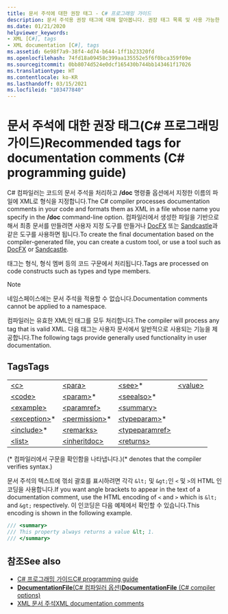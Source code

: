 ```yaml
---
title: 문서 주석에 대한 권장 태그 - C# 프로그래밍 가이드
description: 문서 주석용 권장 태그에 대해 알아봅니다. 권장 태그 목록 및 사용 가능한 추가 리소스를 확인합니다.
ms.date: 01/21/2020
helpviewer_keywords:
- XML [C#], tags
- XML documentation [C#], tags
ms.assetid: 6e98f7a9-38f4-4d74-b644-1ff1b23320fd
ms.openlocfilehash: 74fd18a09458c399aa135552e5f6f0bca359f09e
ms.sourcegitcommit: 0bb8074d524e0dcf165430b744bb143461f17026
ms.translationtype: HT
ms.contentlocale: ko-KR
ms.lasthandoff: 03/15/2021
ms.locfileid: "103477840"
---
```

# <a name="recommended-tags-for-documentation-comments-c-programming-guide"></a><span data-ttu-id="dec91-104">문서 주석에 대한 권장 태그(C# 프로그래밍 가이드)</span><span class="sxs-lookup"><span data-stu-id="dec91-104">Recommended tags for documentation comments (C# programming guide)</span></span>

<span data-ttu-id="dec91-105">C# 컴파일러는 코드의 문서 주석을 처리하고 **/doc** 명령줄 옵션에서 지정한 이름의 파일에 XML로 형식을 지정합니다.</span><span class="sxs-lookup"><span data-stu-id="dec91-105">The C# compiler processes documentation comments in your code and formats them as XML in a file whose name you specify in the **/doc** command-line option.</span></span> <span data-ttu-id="dec91-106">컴파일러에서 생성한 파일을 기반으로 해서 최종 문서를 만들려면 사용자 지정 도구를 만들거나 [DocFX](https://dotnet.github.io/docfx/) 또는 [Sandcastle](https://github.com/EWSoftware/SHFB)과 같은 도구를 사용하면 됩니다.</span><span class="sxs-lookup"><span data-stu-id="dec91-106">To create the final documentation based on the compiler-generated file, you can create a custom tool, or use a tool such as [DocFX](https://dotnet.github.io/docfx/) or [Sandcastle](https://github.com/EWSoftware/SHFB).</span></span>

<span data-ttu-id="dec91-107">태그는 형식, 형식 멤버 등의 코드 구문에서 처리됩니다.</span><span class="sxs-lookup"><span data-stu-id="dec91-107">Tags are processed on code constructs such as types and type members.</span></span>

> [!NOTE]
> <span data-ttu-id="dec91-108">네임스페이스에는 문서 주석을 적용할 수 없습니다.</span><span class="sxs-lookup"><span data-stu-id="dec91-108">Documentation comments cannot be applied to a namespace.</span></span>  
  
 <span data-ttu-id="dec91-109">컴파일러는 유효한 XML인 태그를 모두 처리합니다.</span><span class="sxs-lookup"><span data-stu-id="dec91-109">The compiler will process any tag that is valid XML.</span></span> <span data-ttu-id="dec91-110">다음 태그는 사용자 문서에서 일반적으로 사용되는 기능을 제공합니다.</span><span class="sxs-lookup"><span data-stu-id="dec91-110">The following tags provide generally used functionality in user documentation.</span></span>  
  
## <a name="tags"></a><span data-ttu-id="dec91-111">Tags</span><span class="sxs-lookup"><span data-stu-id="dec91-111">Tags</span></span>  
  
|||||  
|---|---|---|---|
|[\<c>](./code-inline.md)|[\<para>](./para.md)|[\<see>](./see.md)*|[\<value>](./value.md)  
|[\<code>](./code.md)|[\<param>](./param.md)*|[\<seealso>](./seealso.md)*|  
|[\<example>](./example.md)|[\<paramref>](./paramref.md)|[\<summary>](./summary.md)|  
|[\<exception>](./exception.md)*|[\<permission>](./permission.md)*|[\<typeparam>](./typeparam.md)*|  
|[\<include>](./include.md)*|[\<remarks>](./remarks.md)|[\<typeparamref>](./typeparamref.md)|  
|[\<list>](./list.md)|[\<inheritdoc>](./inheritdoc.md)|[\<returns>](./returns.md)|
  
<span data-ttu-id="dec91-112">(\* 컴파일러에서 구문을 확인함을 나타냅니다.)</span><span class="sxs-lookup"><span data-stu-id="dec91-112">(\* denotes that the compiler verifies syntax.)</span></span>

<span data-ttu-id="dec91-113">문서 주석의 텍스트에 꺾쇠 괄호를 표시하려면 각각 `&lt;` 및 `&gt;`인 `<` 및 `>`의 HTML 인코딩을 사용합니다.</span><span class="sxs-lookup"><span data-stu-id="dec91-113">If you want angle brackets to appear in the text of a documentation comment, use the HTML encoding of `<` and `>` which is `&lt;` and `&gt;` respectively.</span></span> <span data-ttu-id="dec91-114">이 인코딩은 다음 예제에서 확인할 수 있습니다.</span><span class="sxs-lookup"><span data-stu-id="dec91-114">This encoding is shown in the following example.</span></span>

```csharp
/// <summary>
/// This property always returns a value &lt; 1.
/// </summary>
```

## <a name="see-also"></a><span data-ttu-id="dec91-115">참조</span><span class="sxs-lookup"><span data-stu-id="dec91-115">See also</span></span>

- [<span data-ttu-id="dec91-116">C# 프로그래밍 가이드</span><span class="sxs-lookup"><span data-stu-id="dec91-116">C# programming guide</span></span>](../index.md)
- [<span data-ttu-id="dec91-117">**DocumentationFile**(C# 컴파일러 옵션)</span><span class="sxs-lookup"><span data-stu-id="dec91-117">**DocumentationFile** (C# compiler options)</span></span>](../../language-reference/compiler-options/output.md#documentationfile)
- [<span data-ttu-id="dec91-118">XML 문서 주석</span><span class="sxs-lookup"><span data-stu-id="dec91-118">XML documentation comments</span></span>](./index.md)
